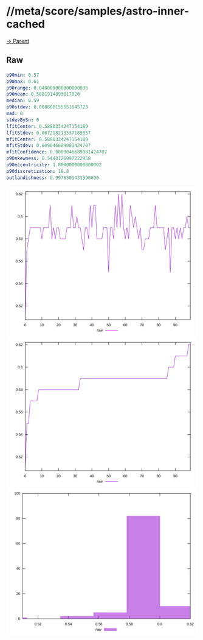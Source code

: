 
# //meta/score/samples/astro-inner-cached

[→ Parent](../..)


## Raw


```yaml
p90min: 0.57
p90max: 0.61
p90range: 0.040000000000000036
p90mean: 0.5881914893617026
median: 0.59
p90stdev: 0.008868155551645723
mad: 0
stdevBySn: 0
lfitCenter: 0.5880334247154189
lfitStdev: 0.007218213537189357
mfitCenter: 0.5880334247154189
mfitStdev: 0.009046689081424707
mfitConfidence: 0.0009046689081424707
p90skewness: 0.5440126997222958
p90eccentricity: 1.0000000000000002
p90discretization: 18.8
outlandishness: 0.9976501431590696

```

![PLOT: raw-values](./raw/values.svg)![PLOT: raw-sorted](./raw/sorted.svg)![PLOT: raw-histogram](./raw/histogram.svg)